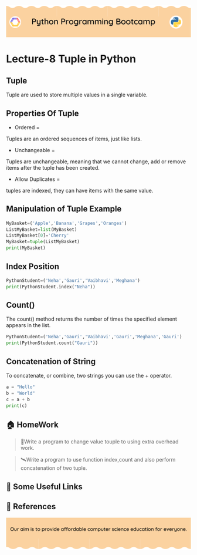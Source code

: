 <!-- HEADER -->
<p align="center">
  <img  src="./../assets/header.png?" />
</p>

# Lecture-8 Tuple in Python

## Tuple
Tuple are used to store multiple values in a single variable.

## Properties Of Tuple

* Ordered =

Tuples are an ordered sequences of items, just like lists.

* Unchangeable =

Tuples are unchangeable, meaning that we cannot change, add or remove items after the tuple has been created.

* Allow Duplicates =

tuples are indexed, they can have items with the same value.

## Manipulation of Tuple Example 

```python
MyBasket=('Apple','Banana','Grapes','Oranges')
ListMyBasket=list(MyBasket)
ListMyBasket[0]='Cherry'
MyBasket=tuple(ListMyBasket)
print(MyBasket)
```

## Index Position

```python
PythonStudent=('Neha','Gauri','Vaibhavi','Meghana')
print(PythonStudent.index("Neha"))
```

## Count()

The count() method returns the number of times the specified element appears in the list.
```python
PythonStudent=('Neha','Gauri','Vaibhavi','Gauri','Meghana','Gauri')
print(PythonStudent.count("Gauri"))
```

## Concatenation of String

To concatenate, or combine, two strings you can use the + operator.
```python
a = "Hello"
b = "World"
c = a + b
print(c)
```
## 🏠 HomeWork
>🚁Write a program to change value touple to using extra overhead work.

>🛰️Write a program to use function index,count and also perform concatenation of two tuple.
## 🔗 Some Useful Links

## 📖 References

<!-- FOOTER -->
<p align="center">
  <img  src="./../assets/footer.png" />
</p>